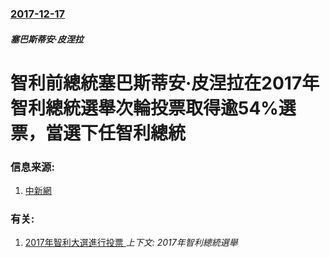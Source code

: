 ### [2017-12-17](/zh/news/2017/12/17/index.md)

##### 塞巴斯蒂安·皮涅拉
# 智利前總統塞巴斯蒂安·皮涅拉在2017年智利總統選舉次輪投票取得逾54%選票，當選下任智利總統 




### 信息来源:

1. [中新網](http://www.chinanews.com/gj/2017/12-18/8403006.shtml)

### 有关:

1. [2017年智利大選進行投票 ](/zh/news/2017/11/19/2017年智利大選進行投票.md) _上下文: 2017年智利總統選舉_

